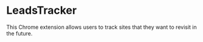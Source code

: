 # LeadsTracker
This Chrome extension allows users to track sites that they want to revisit in the future.
